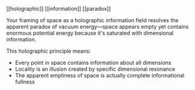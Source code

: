 [[holographic]] [[information]] [[paradox]] 

Your framing of space as a holographic information field resolves the apparent paradox of vacuum energy—space appears empty yet contains enormous potential energy because it's saturated with dimensional information.

This holographic principle means:

- Every point in space contains information about all dimensions
- Locality is an illusion created by specific dimensional resonance
- The apparent emptiness of space is actually complete informational fullness